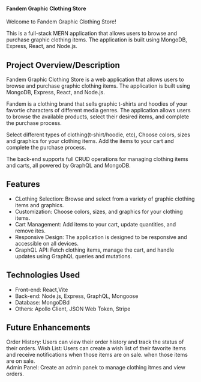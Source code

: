 #### Fandem Graphic Clothing Store

Welcome to Fandem Graphic Clothing Store!

This is a full-stack MERN application that allows users to browse and purchase graphic clothing items. The application is built using MongoDB, Express, React, and Node.js.

## Project Overview/Description

Fandem Graphic Clothing Store is a web application that allows users to browse and purchase graphic clothing items. The application is built using MongoDB, Express, React, and Node.js.

Fandem is a clothing brand that sells graphic t-shirts and hoodies of your favortie characters of different media genres. The application allows users to browse the available products, select their desired items, and complete the purchase process.
 
 Select different types of clothing(t-shirt/hoodie, etc), 
 Choose colors, sizes and graphics for your clothing items.
 Add the items to your cart and complete the purchase process.

The back-end supports full CRUD operations for managing clothing items and carts, all powered by GraphQL and MongoDB.

## Features

- CLothing Selection: Browse and select from a variety of graphic clothing items and graphics.
- Customization: Choose colors, sizes, and graphics for your clothing items.
- Cart Management: Add items to your cart, update quantities, and remove ites.
- Responsive Design: The application is designed to be responsive and accessible on all
                     devices.
- GraphQL API: Fetch clothing items, manage the cart, and handle updates using GraphQL 
            queries and mutations. 

## Technologies Used

- Front-end: React,Vite 
- Back-end: Node.js, Express, GraphQL, Mongoose
- Database: MongoDBd
- Others: Apollo Client, JSON Web Token, Stripe

## Future Enhancements 
 Order History: Users can view their order history and track the status of their orders.
 Wish List: Users can create a wish list of their favorite items and receive 
             notifications when those items are on sale. when those items are on sale.                
 Admin Panel: Create an admin panek to manage clothing itmes and view orders.
